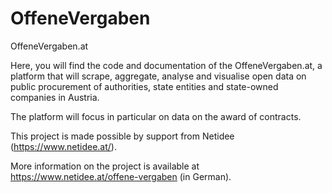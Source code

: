# OffeneVergaben
OffeneVergaben.at

Here, you will find the code and documentation of the OffeneVergaben.at, a platform that will scrape, aggregate, analyse and visualise open data on public procurement of authorities, state entities and state-owned companies in Austria. 

The platform will focus in particular on data on the award of contracts. 

This project is made possible by support from Netidee (https://www.netidee.at/).

More information on the project is available at https://www.netidee.at/offene-vergaben (in German).
